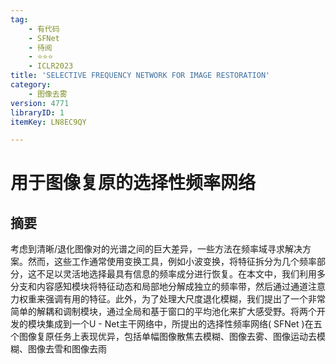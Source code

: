 ```yaml
---
tag:
    - 有代码
    - SFNet
    - 待阅
    - ⭐⭐⭐
    - ICLR2023
title: 'SELECTIVE FREQUENCY NETWORK FOR IMAGE RESTORATION'
category:
    - 图像去雾
version: 4771
libraryID: 1
itemKey: LN8EC9QY

---
```

# 用于图像复原的选择性频率网络

## 摘要

考虑到清晰/退化图像对的光谱之间的巨大差异，一些方法在频率域寻求解决方案。然而，这些工作通常使用变换工具，例如小波变换，将特征拆分为几个频率部分，这不足以灵活地选择最具有信息的频率成分进行恢复。在本文中，我们利用多分支和内容感知模块将特征动态和局部地分解成独立的频率带，然后通过通道注意力权重来强调有用的特征。此外，为了处理大尺度退化模糊，我们提出了一个非常简单的解耦和调制模块，通过全局和基于窗口的平均池化来扩大感受野。将两个开发的模块集成到一个U - Net主干网络中，所提出的选择性频率网络( SFNet )在五个图像复原任务上表现优异，包括单幅图像散焦去模糊、图像去雾、图像运动去模糊、图像去雪和图像去雨
